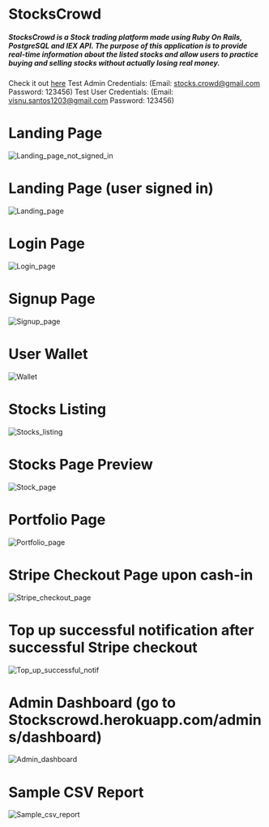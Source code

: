 # StocksCrowd

##### StocksCrowd is a Stock trading platform made using Ruby On Rails, PostgreSQL and IEX API. The purpose of this application is to provide real-time information about the listed stocks and allow users to practice buying and selling stocks without actually losing real money.

Check it out [here](https://stockscrowd.herokuapp.com/)
Test Admin Credentials: (Email: stocks.crowd@gmail.com Password: 123456)
Test User Credentials: (Email: visnu.santos1203@gmail.com Password: 123456)

# Landing Page
![Landing_page_not_signed_in](https://user-images.githubusercontent.com/81145716/168800731-e4409b3e-1e8b-422a-8383-9a0780fcd582.png)

# Landing Page (user signed in)
![Landing_page](https://user-images.githubusercontent.com/81145716/168800210-81af41da-be9b-4e4c-89eb-1220edad9481.png)

# Login Page
![Login_page](https://user-images.githubusercontent.com/81145716/168802727-a5483ec7-075e-4fcd-a309-c3daa2ca598a.png)

# Signup Page
![Signup_page](https://user-images.githubusercontent.com/81145716/168803130-01a158fc-ef9b-4d70-89c3-6681f92c5872.png)

# User Wallet
![Wallet](https://user-images.githubusercontent.com/81145716/168804823-660d2d21-1558-47eb-bf68-ae2de0259151.png)

# Stocks Listing
![Stocks_listing](https://user-images.githubusercontent.com/81145716/168805169-a02e317c-f789-4ce1-9054-7334317c7e58.png)

# Stocks Page Preview
![Stock_page](https://user-images.githubusercontent.com/81145716/168805544-f2a8abfe-8250-4a75-b30c-767aeedf13b6.png)

# Portfolio Page
![Portfolio_page](https://user-images.githubusercontent.com/81145716/168805759-8c460326-bdb6-4969-b7dc-ea774bdde39d.png)

# Stripe Checkout Page upon cash-in
![Stripe_checkout_page](https://user-images.githubusercontent.com/81145716/168806171-624acbe6-c701-4e81-bfab-41da2a3ca2ab.png)

# Top up successful notification after successful Stripe checkout
![Top_up_successful_notif](https://user-images.githubusercontent.com/81145716/168806419-9c1b9f3e-1e07-49c8-ab32-883c3b55bb19.png)

# Admin Dashboard (go to Stockscrowd.herokuapp.com/admins/dashboard)
![Admin_dashboard](https://user-images.githubusercontent.com/81145716/168806722-375b5fb8-d685-4669-bf78-fa21a5822423.png)

# Sample CSV Report
![Sample_csv_report](https://user-images.githubusercontent.com/81145716/168807138-53c4e2f1-6a04-402f-9061-829f5fcdc93c.PNG)

